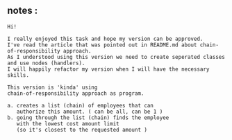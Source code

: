 ## notes :

    Hi!

    I really enjoyed this task and hope my version can be approved.
    I've read the article that was pointed out in README.md about chain-of-responsibility approach.
    As I understood using this version we need to create seperated classes and use nodes (handlers).
    I will happily refactor my version when I will have the necessary skills.

    This version is 'kinda' using
    chain-of-responsibility approach as program.

    a. creates a list (chain) of employees that can
       authorize this amount. ( can be all, can be 1 )
    b. going through the list (chain) finds the employee
       with the lowest cost amount limit
       (so it's closest to the requested amount )
